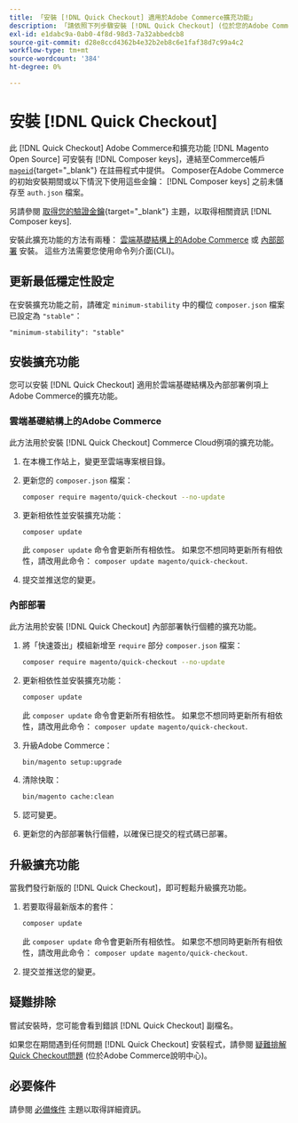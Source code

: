 ```yaml
---
title: 「安裝 [!DNL Quick Checkout] 適用於Adobe Commerce擴充功能」
description: 「請依照下列步驟安裝 [!DNL Quick Checkout] (位於您的Adobe Commerce專案中)。」
exl-id: e1dabc9a-0ab0-4f8d-98d3-7a32abbedcb8
source-git-commit: d28e8ccd4362b4e32b2eb8c6e1faf38d7c99a4c2
workflow-type: tm+mt
source-wordcount: '384'
ht-degree: 0%

---
```


# 安裝 [!DNL Quick Checkout]

此 [!DNL Quick Checkout] Adobe Commerce和擴充功能 [!DNL Magento Open Source] 可安裝有 [!DNL Composer keys]，連結至Commerce帳戶 [`mageid`](https://devdocs.magento.com/marketplace/sellers/profile-personal.html#field-descriptions){target="_blank"} 在註冊程式中提供。 Composer在Adobe Commerce的初始安裝期間或以下情況下使用這些金鑰： [!DNL Composer keys] 之前未儲存至 `auth.json` 檔案。

另請參閱 [取得您的驗證金鑰](https://devdocs.magento.com/guides/v2.4/install-gde/prereq/connect-auth.html){target="_blank"} 主題，以取得相關資訊 [!DNL Composer keys].

安裝此擴充功能的方法有兩種： [雲端基礎結構上的Adobe Commerce](#magento-commerce-cloud) 或 [內部部署](#on-premises) 安裝。 這些方法需要您使用命令列介面(CLI)。

## 更新最低穩定性設定

在安裝擴充功能之前，請確定 `minimum-stability` 中的欄位 `composer.json` 檔案已設定為 `"stable"`：

`"minimum-stability": "stable"`

## 安裝擴充功能

您可以安裝 [!DNL Quick Checkout] 適用於雲端基礎結構及內部部署例項上Adobe Commerce的擴充功能。

### 雲端基礎結構上的Adobe Commerce

此方法用於安裝 [!DNL Quick Checkout] Commerce Cloud例項的擴充功能。

1. 在本機工作站上，變更至雲端專案根目錄。

1. 更新您的 `composer.json` 檔案：

   ```bash
   composer require magento/quick-checkout --no-update
   ```

1. 更新相依性並安裝擴充功能：

   ```bash
   composer update
   ```

   此 `composer update` 命令會更新所有相依性。 如果您不想同時更新所有相依性，請改用此命令： `composer update magento/quick-checkout`.

1. 提交並推送您的變更。

### 內部部署

此方法用於安裝 [!DNL Quick Checkout] 內部部署執行個體的擴充功能。

1. 將「快速簽出」模組新增至 `require` 部分 `composer.json` 檔案：

   ```bash
   composer require magento/quick-checkout --no-update
   ```

1. 更新相依性並安裝擴充功能：

   ```bash
   composer update
   ```

   此 `composer update` 命令會更新所有相依性。 如果您不想同時更新所有相依性，請改用此命令： `composer update magento/quick-checkout`.

1. 升級Adobe Commerce：

   ```bash
   bin/magento setup:upgrade
   ```

1. 清除快取：

   ```bash
   bin/magento cache:clean
   ```

1. 認可變更。
1. 更新您的內部部署執行個體，以確保已提交的程式碼已部署。

## 升級擴充功能

當我們發行新版的 [!DNL Quick Checkout]，即可輕鬆升級擴充功能。

1. 若要取得最新版本的套件：

   ```bash
   composer update
   ```

   此 `composer update` 命令會更新所有相依性。 如果您不想同時更新所有相依性，請改用此命令： `composer update magento/quick-checkout`.

1. 提交並推送您的變更。

## 疑難排除

嘗試安裝時，您可能會看到錯誤 [!DNL Quick Checkout] 副檔名。

如果您在期間遇到任何問題 [!DNL Quick Checkout] 安裝程式，請參閱 [疑難排解Quick Checkout問題](https://experienceleague.adobe.com/docs/commerce-knowledge-base/kb/troubleshooting/miscellaneous/quick-checkout-issues.html) (位於Adobe Commerce說明中心)。

## 必要條件

請參閱 [必備條件](../quick-checkout/prerequisites.md) 主題以取得詳細資訊。
